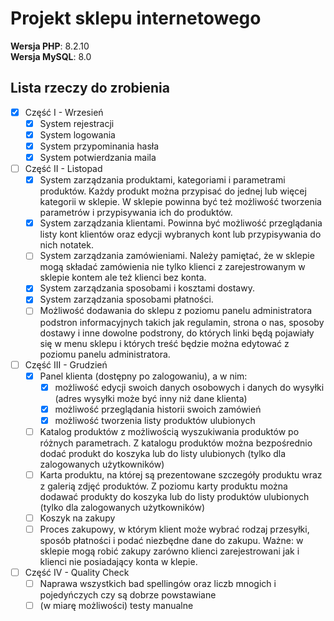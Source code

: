 # Projekt sklepu internetowego

**Wersja PHP**: 8.2.10  
**Wersja MySQL**: 8.0  

## Lista rzeczy do zrobienia

- [x] Część I - Wrzesień
  - [x] System rejestracji
  - [x] System logowania
  - [x] System przypominania hasła
  - [x] System potwierdzania maila

- [ ] Część II - Listopad
  - [x] System zarządzania produktami, kategoriami i parametrami produktów. Każdy produkt można przypisać do jednej lub
    więcej kategorii w sklepie. W sklepie powinna być też możliwość tworzenia parametrów i przypisywania ich do produktów.
  - [x] System zarządzania klientami. Powinna być możliwość przeglądania listy kont klientów oraz edycji wybranych kont
    lub przypisywania do nich notatek.
  - [ ] System zarządzania zamówieniami. Należy pamiętać, że w sklepie mogą składać zamówienia nie tylko klienci z
    zarejestrowanym w sklepie kontem ale też klienci bez konta.
  - [x] System zarządzania sposobami i kosztami dostawy.
  - [x] System zarządzania sposobami płatności.
  - [ ] Możliwość dodawania do sklepu z poziomu panelu administratora podstron informacyjnych takich jak regulamin, strona
    o nas, sposoby dostawy i inne dowolne podstrony, do których linki będą pojawiały się w menu sklepu i których treść
    będzie można edytować z poziomu panelu administratora.

- [ ] Część III - Grudzień
  - [x] Panel klienta (dostępny po zalogowaniu), a w nim:
      - [x] możliwość edycji swoich danych osobowych i danych do wysyłki (adres wysyłki może być inny niż dane klienta)
      - [x] możliwość przeglądania historii swoich zamówień
      - [x] możliwość tworzenia listy produktów ulubionych
  - [ ] Katalog produktów z możliwością wyszukiwania produktów po różnych parametrach. Z katalogu produktów można
    bezpośrednio dodać produkt do koszyka lub do listy ulubionych (tylko dla zalogowanych użytkowników)
  - [ ] Karta produktu, na której są prezentowane szczegóły produktu wraz z galerią zdjęć produktów. Z poziomu karty
    produktu można dodawać produkty do koszyka lub do listy produktów ulubionych (tylko dla zalogowanych użytkowników)
  - [ ] Koszyk na zakupy
  - [ ] Proces zakupowy, w którym klient może wybrać rodzaj przesyłki, sposób płatności i podać niezbędne dane do zakupu. Ważne: w sklepie mogą robić zakupy zarówno klienci zarejestrowani jak i klienci nie posiadający konta w klepie.

- [ ] Część IV - Quality Check
  - [ ] Naprawa wszystkich bad spellingów oraz liczb mnogich i pojedyńczych czy są dobrze powstawiane
  - [ ] \(w miarę możliwości) testy manualne
